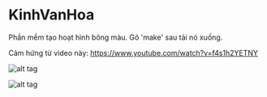 # KinhVanHoa
Phần mềm tạo hoạt hình bông màu. Gõ 'make' sau tải nó xuống.

Cảm hứng từ video này:
https://www.youtube.com/watch?v=f4s1h2YETNY

![alt tag](KinhVanHoa_0020.png)

![alt tag](KinhVanHoa_0042.png)
